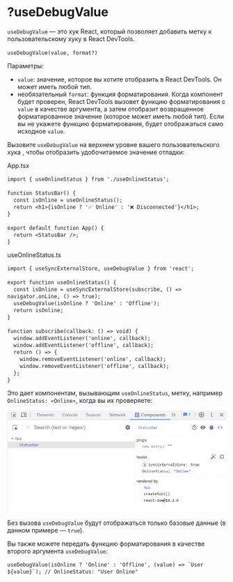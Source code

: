# ?useDebugValue

`useDebugValue` — это хук React, который позволяет добавить метку к пользовательскому хуку в React DevTools.

`useDebugValue(value, format?)`

Параметры:

* `value`: значение, которое вы хотите отобразить в React DevTools. Он может иметь любой тип.
* необязательный `format`: функция форматирования. Когда компонент будет проверен, React DevTools вызовет функцию форматирования с `value` в качестве аргумента, а затем отобразит возвращенное форматированное значение (которое может иметь любой тип). Если вы не укажете функцию форматирования, будет отображаться само исходное `value`.

Вызовите `useDebugValue` на верхнем уровне вашего пользовательского хука , чтобы отобразить удобочитаемое значение отладки:

App.tsx
~~~
import { useOnlineStatus } from './useOnlineStatus';

function StatusBar() {
  const isOnline = useOnlineStatus();
  return <h1>{isOnline ? '✅ Online' : '❌ Disconnected'}</h1>;
}

export default function App() {
  return <StatusBar />;
}
~~~

useOnlineStatus.ts
~~~
import { useSyncExternalStore, useDebugValue } from 'react';

export function useOnlineStatus() {
  const isOnline = useSyncExternalStore(subscribe, () => navigator.onLine, () => true);
  useDebugValue(isOnline ? 'Online' : 'Offline');
  return isOnline;
}

function subscribe(callback: () => void) {
  window.addEventListener('online', callback);
  window.addEventListener('offline', callback);
  return () => {
    window.removeEventListener('online', callback);
    window.removeEventListener('offline', callback);
  };
}
~~~

Это дает компонентам, вызывающим `useOnlineStatus`, метку, например `OnlineStatus: «Online»`, когда вы их проверяете:

![useDebugValue](../images/usedebugvalue.png)

Без вызова `useDebugValue` будут отображаться только базовые данные (в данном примере — `true`).

Вы также можете передать функцию форматирования в качестве второго аргумента `useDebugValue`:

~~~
useDebugValue(isOnline ? 'Online' : 'Offline', (value) => `User ${value}`); // OnlineStatus: "User Online"
~~~
